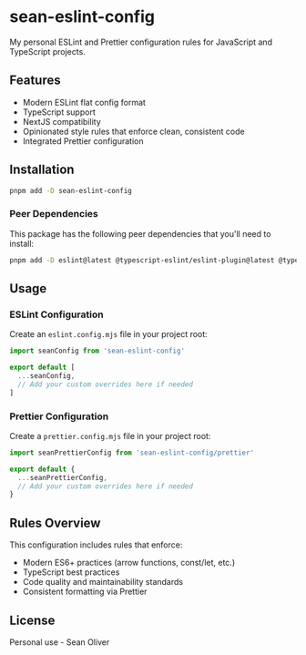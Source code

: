 # sean-eslint-config

My personal ESLint and Prettier configuration rules for JavaScript and TypeScript projects.

## Features

- Modern ESLint flat config format
- TypeScript support
- NextJS compatibility
- Opinionated style rules that enforce clean, consistent code
- Integrated Prettier configuration

## Installation

```bash
pnpm add -D sean-eslint-config
```

### Peer Dependencies

This package has the following peer dependencies that you'll need to install:

```bash
pnpm add -D eslint@latest @typescript-eslint/eslint-plugin@latest @typescript-eslint/parser@latest eslint-config-prettier@latest prettier@latest
```

## Usage

### ESLint Configuration

Create an `eslint.config.mjs` file in your project root:

```javascript
import seanConfig from 'sean-eslint-config'

export default [
  ...seanConfig,
  // Add your custom overrides here if needed
]
```

### Prettier Configuration

Create a `prettier.config.mjs` file in your project root:

```javascript
import seanPrettierConfig from 'sean-eslint-config/prettier'

export default {
  ...seanPrettierConfig,
  // Add your custom overrides here if needed
}
```

## Rules Overview

This configuration includes rules that enforce:

- Modern ES6+ practices (arrow functions, const/let, etc.)
- TypeScript best practices
- Code quality and maintainability standards
- Consistent formatting via Prettier

## License

Personal use - Sean Oliver
